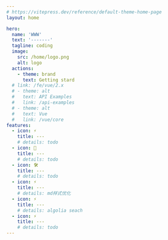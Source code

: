 ```yaml
---
# https://vitepress.dev/reference/default-theme-home-page
layout: home

hero:
  name: 'WWW'
  text: '-------'
  tagline: coding
  image:
    src: /home/logo.png
    alt: logo
  actions:
    - theme: brand
      text: Getting stard
  # link: /fe/vue/2.x
  # - theme: alt
  #   text: API Examples
  #   link: /api-examples
  # - theme: alt
  #   text: Vue
  #   link: /vue/core
features:
  - icon: ⚡️
    title: ---
    # details: todo
  - icon: 🖖
    title: ---
    # details: todo
  - icon: 🛠️
    title: ---
    # details: todo
  - icon: ⚡️
    title: ---
    # details: md样式优化
  - icon: ⚡️
    title: ---
    # details: algolia seach
  - icon: ⚡️
    title: ---
    # details: todo
---
```


